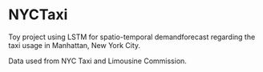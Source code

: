 # NYCTaxi

Toy project using LSTM for spatio-temporal demandforecast regarding the taxi usage in Manhattan, New York City.

Data used from NYC Taxi and Limousine Commission.